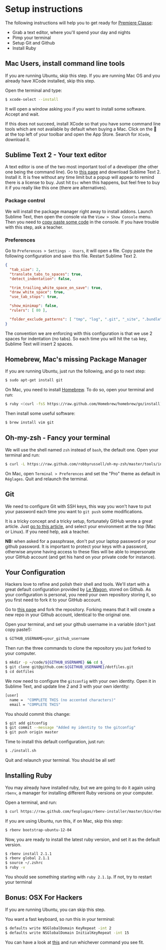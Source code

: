 # Setup instructions

The following instructions will help you to get ready for [Premiere Classe](http://www.lewagon.org/premiere):

- Grab a text editor, where you'll spend your day and nights
- Pimp your terminal
- Setup Git and Github
- Install Ruby

## Mac Users, install command line tools

If you are running Ubuntu, skip this step. If you are running Mac OS and you already have XCode installed, skip this step.

Open the terminal and type:

```bash
$ xcode-select --install
```

It will open a window asking you if you want to install some software. Accept and wait.

If this does not succeed, install XCode so that you have some command line tools which are not available by default when buying a Mac. Click on the  at the top left of your toolbar and open the App Store. Search for `XCode`, download it.

## Sublime Text 2 - Your text editor

A text editor is one of the two most important tool of a developer (the other one being the command line). Go to [this page](http://www.sublimetext.com/2) and download Sublime Text 2. Install it. It is free without any time limit but a popup will appear to remind there is a license to buy. Just hit `Esc` when this happens, but feel free to buy it if you really like this one (there are alternatives).

### Package control

We will install the package manager right away to install addons. Launch Sublime Text, then open the console via the `View > Show Console` menu. Then you need to [copy paste some code](https://sublime.wbond.net/installation#st2) in the console. If you have trouble with this step, ask a teacher.

### Preferences

Go to `Preferences > Settings - Users`, it will open a file. Copy paste the following configuration and save this file. Restart Sublime Text 2.

```json
{
  "tab_size": 2,
  "translate_tabs_to_spaces": true,
  "detect_indentation": false,

  "trim_trailing_white_space_on_save": true,
  "draw_white_space": true,
  "use_tab_stops": true,

  "show_minimap": false,
  "rulers": [ 80 ],

  "folder_exclude_patterns": [ "tmp", "log", ".git", "_site", ".bundle", ".sass-cache" ]
}
```

The convention we are enforcing with this configuration is that we use 2 spaces
for indentation (no tabs). So each time you will hit the `tab` key,
Sublime Text will insert 2 spaces.

## Homebrew, Mac's missing Package Manager

If you are running Ubuntu, just run the following, and go to next step:

```bash
$ sudo apt-get install git
```

On Mac, you need to install [Homebrew](http://brew.sh/). To do so, open your terminal and run:

```bash
$ ruby <(curl -fsS https://raw.github.com/Homebrew/homebrew/go/install)
```

Then install some useful software:

```bash
$ brew install vim git
```

## Oh-my-zsh - Fancy your terminal

We will use the shell named `zsh` instead of `bash`, the default one. Open your terminal and run:

```bash
$ curl -L https://raw.github.com/robbyrussell/oh-my-zsh/master/tools/install.sh | sh
```

On Mac, open `Terminal > Preferences` and set the "Pro" theme as default in `Réglages`. Quit and relaunch the terminal.

## Git

We need to configure Git with SSH keys, this way you won't have to put your password each
time you want to `git push` some modifications.

It is a tricky concept and a tricky setup, fortunately GitHub wrote a great article.
Just [go to this article](https://help.github.com/articles/generating-ssh-keys), and select your environment at the top (Mac or Linux). If you need help, ask a teacher.

**NB:** when asked for a passphrase, don't put your laptop password or your github password. It is
important to protect your keys with a password, otherwise anyone having access to these files
will be able to impersonate your GitHub account (and get his hand on your private code for instance).

## Your Configuration

Hackers love to refine and polish their shell and tools. We'll start with a great default configuration provided by [Le Wagon](http://github.com/lewagon/dotfiles), stored on Github. As your configuration is personal, you need your own repository storing it, so you first need to fork it to your GitHub account.

Go to [this page](https://github.com/lewagon/dotfiles/fork) and fork the repository.
Forking means that it will create a new repo in your Github account, identical to
the original one.

Open your terminal, and set your github username in a variable
(don't just copy paste!):

```bash
$ GITHUB_USERNAME=your_github_username
```

Then run the three commands to clone the repository you just forked to your computer.

```bash
$ mkdir -p ~/code/${GITHUB_USERNAME} && cd $_
$ git clone git@github.com:${GITHUB_USERNAME}/dotfiles.git
$ cd dotfiles
```

We now need to configure the `gitconfig` with your own identity.
Open it in Sublime Text, and update line 2 and 3 with your own identity:

```bash
[user]
  name =  "COMPLETE THIS (no accented characters)"
  email = "COMPLETE THIS"
```

You should commit this change:

```bash
$ git add gitconfig
$ git commit --message "Added my identity to the gitconfig"
$ git push origin master
```

Time to install this default configuration, just run:

```bash
$ ./install.sh
```

Quit and relaunch your terminal. You should be all set!

## Installing Ruby

You may already have installed ruby, but we are going to do it again using `rbenv`, a manager for installing different Ruby versions on your computer.

Open a terminal, and run:

```bash
$ curl https://raw.github.com/fesplugas/rbenv-installer/master/bin/rbenv-installer | bash
```

If you are using Ubuntu, run this, if on Mac, skip this step:

```bash
$ rbenv bootstrap-ubuntu-12-04
```

Now, you are ready to install the latest ruby version, and set it as the default version.

```bash
$ rbenv install 2.1.1
$ rbenv global 2.1.1
$ source ~/.zshrc
$ ruby -v
```

You should see something starting with `ruby 2.1.1p`. If not, try to restart your terminal

## Bonus: OSX For Hackers

If you are running Ubuntu, you can skip this step.

You want a fast keyboard, so run this in your terminal:

```bash
$ defaults write NSGlobalDomain KeyRepeat -int 2
$ defaults write NSGlobalDomain InitialKeyRepeat -int 15
```

You can have a look at [this](https://github.com/mathiasbynens/dotfiles/blob/master/.osx) and run whichever command you see fit.
